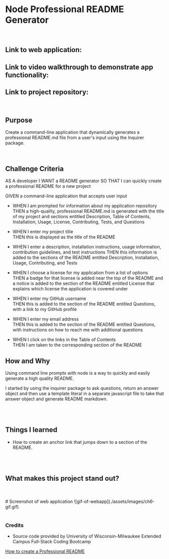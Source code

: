 # Node Professional README Generator
<br/>

## **Link** to web application:

## **Link** to video walkthrough to demonstrate app functionality: 
## **Link** to project repository:
<br/>

## **Purpose**
Create a command-line application that dynamically generates a professional README.md file from a user's input using the Inquirer package.

<br/>

## **Challenge Criteria**
AS A developer
I WANT a README generator
SO THAT I can quickly create a professional README for a new project

GIVEN a command-line application that accepts user input<br/>

* WHEN I am prompted for information about my application repository<br/>
THEN a high-quality, professional README.md is generated with the title of my project and sections entitled Description, Table of Contents, Installation, Usage, License, Contributing, Tests, and Questions

* WHEN I enter my project title <br/>
THEN this is displayed as the title of the README

* WHEN I enter a description, installation instructions, usage information, contribution guidelines, and test instructions
THEN this information is added to the sections of the README entitled Description, Installation, Usage, Contributing, and Tests

* WHEN I choose a license for my application from a list of options<br/>
THEN a badge for that license is added near the top of the README and a notice is added to the section of the README entitled License that explains which license the application is covered under

* WHEN I enter my GitHub username<br/>
THEN this is added to the section of the README entitled Questions, with a link to my GitHub profile

* WHEN I enter my email address<br/>
THEN this is added to the section of the README entitled Questions, with instructions on how to reach me with additional questions

* WHEN I click on the links in the Table of Contents<br/>
THEN I am taken to the corresponding section of the README

## **How and Why**
Using command line prompts with node is a way to quickly and easily generate a high quality README.

I started by using the inquirer package to ask questions, return an answer object and then use a template literal in a separate javascript file to take that answer object and generate README markdown.

<br/>
<br/>

## **Things I learned**
* How to create an anchor link that jumps down to a section of the README.

<br/>
<br/>

## **What makes this project stand out?**

<br/>
<br/>
# Screenshot of web application
![gif-of-webapp](./assets/images/ch6-gif.gif)
<br/>
<br/>

### **Credits**
* Source code provided by University of Wisconsin-Milwaukee Extended Campus Full-Stack Coding Bootcamp

[How to create a Professional README](https://coding-boot-camp.github.io/full-stack/github/professional-readme-guide)
